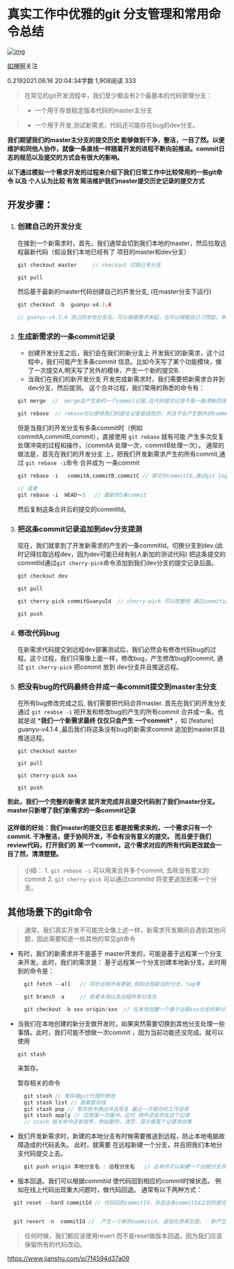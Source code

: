 # 真实工作中优雅的git 分支管理和常用命令总结

[![img](https://upload.jianshu.io/users/upload_avatars/4844027/02a66c40-f05c-4436-b56f-dc76ec09f7f4.jpg?imageMogr2/auto-orient/strip|imageView2/1/w/96/h/96/format/webp)](https://www.jianshu.com/u/54b8ad577f20)

[如禅啊](https://www.jianshu.com/u/54b8ad577f20)关注

0.2192021.06.16 20:04:34字数 1,908阅读 333

> 在常见的git开发流程中，我们至少都会有2个最基本的代码管理分支：

> - 一个用于存放稳定版本代码的master主分支

> - 一个用于开发,测试新需求，代码还可能存在bug的dev分支。

**我们期望我们的master主分支的提交历史 能够做到干净，整洁，一目了然。以便维护和同他人协作，就像一条直线一样随着开发的进程不断向前推进。commit日志的规范以及提交的方式会有很大的影响。**

**以下通过模拟一个需求开发的过程来介绍下我们日常工作中比较常用的一些git命令 以及 个人认为比较 有效 简洁维护我们master提交历史记录的提交方式**

## 开发步骤：

1. ### 创建自己的开发分支

   在接到一个新需求时，首先，我们通常会切到我们本地的master，然后拉取远程最新代码（假设我们本地已经有了 项目的master和dev分支）

   

   ```cpp
   git checkout master     // checkout 切换已有分支
   
   git pull
   ```

   然后基于最新的master代码创建自己的开发分支, (在master分支下运行)

   

   ```cpp
   git checkout -b  guanyu-v4.1.4 
   
   // guanyu-v4.1.4 自己的本地分支名，可以根据需求来起，也可以根据自己习惯起。本地多个分支，自己可以区分开就好
   ```

2. ### 生成新需求的一条commit记录

   - 创建开发分支之后，我们会在我们的新分支上 开发我们的新需求，这个过程中，我们可能产生多条commit 信息。比如今天写了某个功能模块，做了一次提交A,明天写了另外的模块，产生一个新的提交B.
   - 当我们在我们的新开发分支 开发完成新需求时，我们需要把新需求合并到 dev分支，然后提测。 这个合并过程，我们常用的熟悉的命令有：

   

   ```cpp
   git merge  //  merge会产生新的一个commit记录,且代码提交记录不是一条清晰的线性历史
   
   git rebase  // rebase可以使得我们的提交记录是线性的，并且不会产生额外的commmit.  看起来就像是沿着一条时间线有序往下开发的（即使我们的开发过程可能是并行的）
   ```

   但是当我们的开发分支有多条commit时（例如 commitA,commitB,commit），直接使用 `git rebase` 就有可能 产生多次反复处理冲突的过程和操作，（commitA 处理一次，commitB处理一次）。
   通常的做法是，首先在我们的开发分支 上，把我们开发新需求产生的所有commit,通过 `git rebase -i`命令 合并成为 一条commit

   

   ```cpp
   git rebase -i   commitA,commitB,commitC // 提交的commitId,通过git log 可以拿到, 
   
   // 或者
   git rebase -i  HEAD～3   // 最新的3条commit
   ```

   然后复制这条合并后的提交的commitId。

3. ### 把这条commit记录追加到dev分支提测

   现在，我们就拿到了开发新需求的产生的一条commitId。切换分支到dev.(此时记得拉取远程dev，因为dev可能已经有别人新加的测试代码) 把这条提交的commitId通过`git cherry-pick`命令添加到我们dev分支的提交记录后面。

   

   ```cpp
   git checkout dev
   
   git pull
   
   git cherry-pick commitGuanyuId  // cherry-pick 可以把更改 通过commitid追加到其他的分支
   
   git push
   ```

4. ### 修改代码bug

   在新需求代码提交到远程dev部署测试后，我们必然会有修改代码bug的过程。这个过程，我们只需像上面一样，修改bug，产生修改bug的commit, 通过 `git cherry-pick` 把commit 放到 dev分支并且推送远程。

5. ### 把没有bug的代码最终合并成一条commit提交到master主分支

   在所有bug修改完成之后, 我们需要把代码合并master. 首先在我们的开发分支通过 `git reabse -i` 把开发和修改bug的产生的所有commit 合并成一条。也就是说 ***我们一个新需求最终 仅仅只会产生 一个commit\*** ，如 [feature] guanyu-v4.1.4 ,最后我们将这条没有bug的新需求commit 追加到master并且推送远程。

   

   ```undefined
   git checkout master
   
   git pull
   
   git cherry-pick xxx
   
   git push
   ```

**到此，我们一个完整的新需求 就开发完成并且提交代码到了我们master分支。master只新增了我们新需求的一条commit记录**

#### 这样做的好处：我们master的提交日志 都是按需求来的，一个需求只有一个commit. 干净整洁，便于协同开发，不会有没有意义的提交。 而且便于我们review代码，打开我们的 某一个commit，这个需求对应的所有代码更改就会一目了然，清清楚楚。

> 小结： 1. `git rebase -i` 可以用来合并多个commit, 去除没有意义的commit 2. `git cherry-pick` 可以通过commitid 将变更追加到某一个分支。

## 其他场景下的git命令

> 通常，我们真实开发不可能完全像上述一样，新需求开发期间会遇到其他问题，因此需要知道一些其他的常见git命令

- 有时，我们的新需求并不是基于 master开发的，可能是基于远程某一个分支来开发。此时，我们的需求是： 基于远程某一个分支创建本地新分支。此时用到的命令是：

  

  ```cpp
    git fetch --all   // 同步远程所有更新,例如远程新加的分支，tag等
  
    git branch -a     // 查看本地以及远程所有分支名
  
    git checkout -b xxx origin/xxx  // 在本地创建一个基于远程xxx分支的新分支
  ```

- 当我们在本地创建的新分支做开发时，如果突然需要切换到其他分支处理一些事情。此时，我们可能不想做一次commit ，因为当前功能还没完成。就可以使用

   

  ```
  git stash
  ```

  来暂存。

  暂存相关的命令

  

  ```cpp
    git stash // 暂存被git代理的修改
    git stash list // 查看暂存栈
    git stash pop // 暂存栈中弹出并且恢复 最近一次缓存的工作目录
    git stash apply // 应用某一次缓冲，此时 栈中还会存在这个记录
    // stash 相关命令还有很多，例如删除，清空，显示像某个记录改动等
  ```

- 我们开发新需求时，新建的本地分支有时候需要推送到远程，防止本地电脑故障造成的代码丢失。 此时，就需要 在远程新建一个分支，并且把我们本地分支代码提交上去。

  

  ```cpp
    git push origin 本地分支名 : 远程分支名   // 此命令可以新建一个远程分支并且推送本地分支代码 
  ```

- 版本回退。我们可以根据commitid 使代码回到相应的commit时候状态。 例如在线上代码出现重大问题时，做代码回退。 通常有以下两种方式：



```cpp
  git reset --hard commitId // 代码回到commitId，并且这条commitId之后的提交都会丢失


  git revert -n  commitId //  产生一个新的commitid, 追加在原来后面。  新产生的commit，是去除了 你指定的commitId产生的版本。
```

> 任何时候，我们都应该使用revert 而不是reset做版本回退。因为我们应该保留所有的代码改动。



https://www.jianshu.com/p/7f4594d37a09